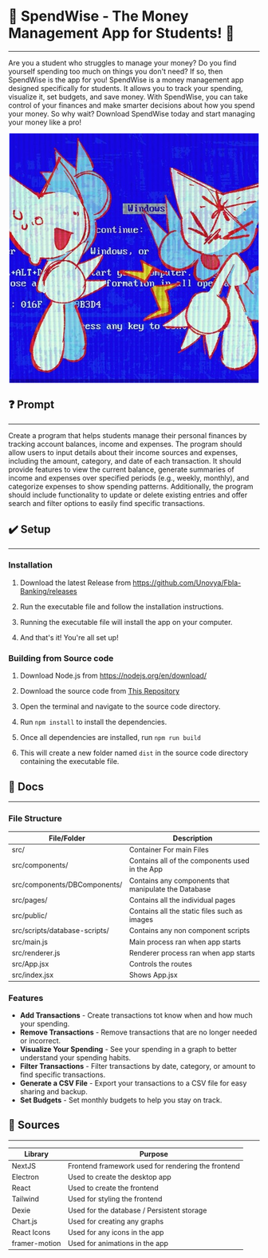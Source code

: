 

# 💸 SpendWise - The Money Management App for Students! 💸

---
Are you a student who struggles to manage your money? Do you find yourself spending too much on things you don't need? If so, then SpendWise is the app for you! SpendWise is a money management app designed specifically for students. It allows you to track your spending, visualize it, set budgets, and save money. With SpendWise, you can take control of your finances and make smarter decisions about how you spend your money. So why wait? Download SpendWise today and start managing your money like a pro!

<img src="./src/public/images/FemtanylLogo.jpg" alt="Femtanyl Logo" title="Femtanyl Logo" style="margin-left: auto; margin-right: auto; display: block; max-width: 100%;">

## ❓ Prompt
***
Create a program that helps students manage their personal finances by tracking account
balances, income and expenses. The program should allow users to input details about their
income sources and expenses, including the amount, category, and date of each transaction.
It should provide features to view the current balance, generate summaries of income and
expenses over specified periods (e.g., weekly, monthly), and categorize expenses to show
spending patterns. Additionally, the program should include functionality to update or delete
existing entries and offer search and filter options to easily find specific transactions.

## ✔️ Setup 
***

### Installation

1. Download the latest Release from https://github.com/Unovya/Fbla-Banking/releases

2. Run the executable file and follow the installation instructions.

3. Running the executable file will install the app on your computer.

4. And that's it! You're all set up!

### Building from Source code

1. Download Node.js from https://nodejs.org/en/download/

2. Download the source code from [This Repository](https://github.com/Unovya/Fbla-Banking)

3. Open the terminal and navigate to the source code directory.

4. Run ```npm install``` to install the dependencies.

5. Once all dependencies are installed, run ```npm run build```

6. This will create a new folder named ```dist``` in the source code directory containing the executable file.

## 📜 Docs
***

### File Structure

| File/Folder                   | Description                                          |
|-------------------------------|------------------------------------------------------|
| src/                          | Container For main Files                             | |
| src/components/               | Contains all of the components used in the App       |
| src/components/DBComponents/  | Contains any components that manipulate the Database |
| src/pages/                    | Contains all the individual pages                    |
| src/public/                   | Contains all the static files such as images         |
| src/scripts/database-scripts/ | Contains any non component scripts                   |
| src/main.js                   | Main process ran when app starts                     |
| src/renderer.js               | Renderer process ran when app starts                 |
| src/App.jsx                   | Controls the routes                                  |
| src/index.jsx                 | Shows App.jsx                                        |

### Features

- **Add Transactions** - Create transactions tot know when and how much your spending.
- **Remove Transactions** - Remove transactions that are no longer needed or incorrect.
- **Visualize Your Spending** - See your spending in a graph to better understand your spending habits.
- **Filter Transactions** - Filter transactions by date, category, or amount to find specific transactions.
- **Generate a CSV File** - Export your transactions to a CSV file for easy sharing and backup.
- **Set Budgets** - Set monthly budgets to help you stay on track.

## 📰 Sources
***

| Library       | Purpose                                            |
|---------------|----------------------------------------------------|
| NextJS        | Frontend framework used for rendering the frontend | |
| Electron      | Used to create the desktop app                     |
| React         | Used to create the frontend                        |
| Tailwind      | Used for styling the frontend                      |
| Dexie         | Used for the database / Persistent storage         |
| Chart.js      | Used for creating any graphs                       |
| React Icons   | Used for any icons in the app                      |
 | framer-motion | Used for animations in the app                     |
